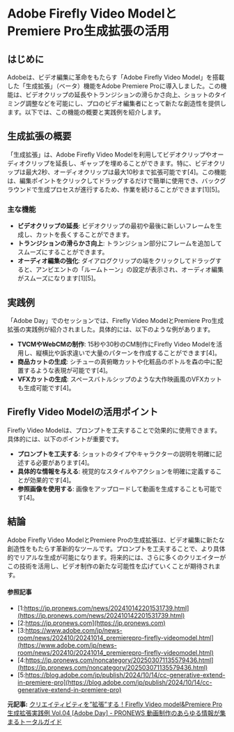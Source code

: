 # Adobe Firefly Video ModelとPremiere Pro生成拡張の活用

## はじめに

Adobeは、ビデオ編集に革命をもたらす「Adobe Firefly Video Model」を搭載した「生成拡張」（ベータ）機能をAdobe Premiere Proに導入しました。この機能は、ビデオクリップの延長やトランジションの滑らかさ向上、ショットのタイミング調整などを可能にし、プロのビデオ編集者にとって新たな創造性を提供します。以下では、この機能の概要と実践例を紹介します。

## 生成拡張の概要

「生成拡張」は、Adobe Firefly Video Modelを利用してビデオクリップやオーディオクリップを延長し、ギャップを埋めることができます。特に、ビデオクリップは最大2秒、オーディオクリップは最大10秒まで拡張可能です[4]。この機能は、編集ポイントをクリックしてドラッグするだけで簡単に使用でき、バックグラウンドで生成プロセスが進行するため、作業を続けることができます[1][5]。

### 主な機能

- **ビデオクリップの延長**: ビデオクリップの最初や最後に新しいフレームを生成し、カットを長くすることができます。
- **トランジションの滑らかさ向上**: トランジション部分にフレームを追加してスムーズにすることができます。
- **オーディオ編集の強化**: ダイアログクリップの端をクリックしてドラッグすると、アンビエントの「ルームトーン」の設定が表示され、オーディオ編集がスムーズになります[1][5]。

## 実践例

「Adobe Day」でのセッションでは、Firefly Video ModelとPremiere Pro生成拡張の実践例が紹介されました。具体的には、以下のような例があります。

- **TVCMやWebCMの制作**: 15秒や30秒のCM制作にFirefly Video Modelを活用し、縦横比や訴求違いで大量のパターンを作成することができます[4]。
- **商品カットの生成**: シチューの真俯瞰カットや化粧品のボトルを森の中に配置するような表現が可能です[4]。
- **VFXカットの生成**: スペースバトルシップのような大作映画風のVFXカットも生成可能です[4]。

## Firefly Video Modelの活用ポイント

Firefly Video Modelは、プロンプトを工夫することで効果的に使用できます。具体的には、以下のポイントが重要です。

- **プロンプトを工夫する**: ショットのタイプやキャラクターの説明を明確に記述する必要があります[4]。
- **具体的な情報を与える**: 視覚的なスタイルやアクションを明確に定義することが効果的です[4]。
- **参照画像を使用する**: 画像をアップロードして動画を生成することも可能です[4]。

## 結論

Adobe Firefly Video ModelとPremiere Proの生成拡張は、ビデオ編集に新たな創造性をもたらす革新的なツールです。プロンプトを工夫することで、より具体的でリアルな生成が可能になります。将来的には、さらに多くのクリエイターがこの技術を活用し、ビデオ制作の新たな可能性を広げていくことが期待されます。

#### 参照記事
- [1:https://jp.pronews.com/news/202410142201531739.html](https://jp.pronews.com/news/202410142201531739.html)
- [2:https://jp.pronews.com](https://jp.pronews.com)
- [3:https://www.adobe.com/jp/news-room/news/202410/20241014_premierepro-firefly-videomodel.html](https://www.adobe.com/jp/news-room/news/202410/20241014_premierepro-firefly-videomodel.html)
- [4:https://jp.pronews.com/noncategory/202503071135579436.html](https://jp.pronews.com/noncategory/202503071135579436.html)
- [5:https://blog.adobe.com/jp/publish/2024/10/14/cc-generative-extend-in-premiere-pro](https://blog.adobe.com/jp/publish/2024/10/14/cc-generative-extend-in-premiere-pro)


**元記事:** [クリエイティビティを”拡張”する！Firefly Video model&Premiere Pro生成拡張実践例 Vol.04 [Adobe Day] - PRONEWS 動画制作のあらゆる情報が集まるトータルガイド](https://jp.pronews.com/noncategory/202503071135579436.html)